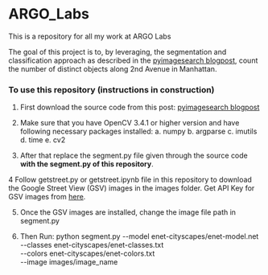 # ARGO_Labs
This is a repository for all my work at ARGO Labs 

The goal of this project is to, by leveraging, the segmentation and classification approach as described in the [pyimagesearch blogpost](https://www.pyimagesearch.com/2018/09/03/semantic-segmentation-with-opencv-and-deep-learning), count the number of distinct objects along 2nd Avenue in Manhattan.


### To use this repository (instructions in construction)
1. First download the source code from this post: [pyimagesearch blogpost](https://www.pyimagesearch.com/2018/09/03/semantic-segmentation-with-opencv-and-deep-learning)

2. Make sure that you have OpenCV 3.4.1 or higher version and have following necessary packages installed:
   a. numpy
   b. argparse
   c. imutils
   d. time
   e. cv2
  
3. After that replace the segment.py file given through the source code **with the segment.py of this repository**. 

4 Follow getstreet.py or getstreet.ipynb file in this repository to download the Google Street View (GSV) images in the images folder. Get API Key for GSV images from [here](https://developers.google.com/maps/documentation/streetview/get-api-key).

5. Once the GSV images are installed, change the image file path in segment.py

6. Then Run: python segment.py --model enet-cityscapes/enet-model.net \
	--classes enet-cityscapes/enet-classes.txt \
	--colors enet-cityscapes/enet-colors.txt \
	--image images/image_name
